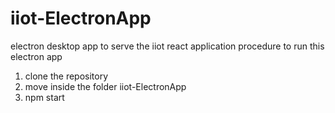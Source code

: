 # iiot-ElectronApp
electron desktop app to serve the iiot react application
procedure to run this electron app
1. clone the repository
2. move inside the folder iiot-ElectronApp
3. npm start 
